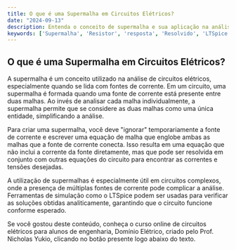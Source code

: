 ```yaml
---
title: O que é uma Supermalha em Circuitos Elétricos?
date: "2024-09-13"
description: Entenda o conceito de supermalha e sua aplicação na análise de circuitos elétricos.
keywords: ['Supermalha', 'Resistor', 'resposta', 'Resolvido', 'LTSpice', 'Equivalente', 'Elétrico']
---
```


## O que é uma Supermalha em Circuitos Elétricos?

A supermalha é um conceito utilizado na análise de circuitos elétricos, especialmente quando se lida com fontes de corrente. Em um circuito, uma supermalha é formada quando uma fonte de corrente está presente entre duas malhas. Ao invés de analisar cada malha individualmente, a supermalha permite que se considere as duas malhas como uma única entidade, simplificando a análise.

Para criar uma supermalha, você deve "ignorar" temporariamente a fonte de corrente e escrever uma equação de malha que englobe ambas as malhas que a fonte de corrente conecta. Isso resulta em uma equação que não inclui a corrente da fonte diretamente, mas que pode ser resolvida em conjunto com outras equações do circuito para encontrar as correntes e tensões desejadas.

A utilização de supermalhas é especialmente útil em circuitos complexos, onde a presença de múltiplas fontes de corrente pode complicar a análise. Ferramentas de simulação como o LTSpice podem ser usadas para verificar as soluções obtidas analiticamente, garantindo que o circuito funcione conforme esperado.

Se você gostou deste conteúdo, conheça o curso online de circuitos elétricos para alunos de engenharia, Domínio Elétrico, criado pelo Prof. Nicholas Yukio, clicando no botão presente logo abaixo do texto.